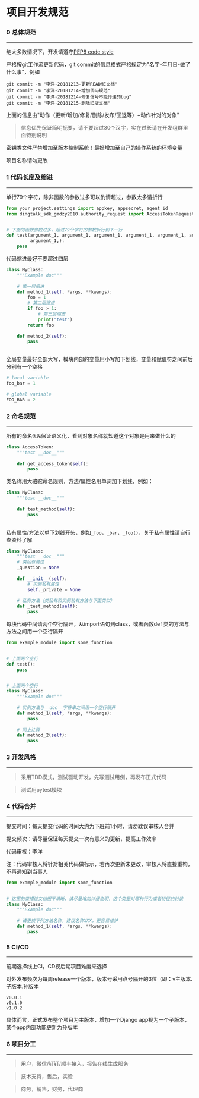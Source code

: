 # 项目开发规范
### 0 总体规范
--------------------
绝大多数情况下，开发请遵守[PEP8 code style](https://www.python.org/dev/peps/pep-0008/)       

严格按git工作流更新代码，git commit的信息格式严格规定为"名字-年月日-做了什么事"，例如    
```git
git commit -m "李洋-20181213-更新README文档"
git commit -m "李洋-20181214-增加代码规范"
git commit -m "李洋-20181214-修复信号不能传递的bug"
git commit -m "李洋-20181215-删除旧版文档"
```
上面的信息由"动作（更新/增加/修复/删除/发布/回退等）+动作针对的对象"    

>信息优先保证简明扼要，请不要超过30个汉字，实在过长请在开发组群里面特别说明

密钥类文件严禁增加至版本控制系统！最好增加至自己的操作系统的环境变量    

项目名称请勿更改    

### 1 代码长度及缩进
--------------------
单行79个字符，除非函数的参数过多可以酌情超过，参数太多请折行
```python
from your_project.settings import appkey, appsecret, agent_id
from dingtalk_sdk_gmdzy2010.authority_request import AccessTokenRequest


# 下面的函数参数过多，超过79个字符的参数折行到下一行
def test(argument_1, argument_1, argument_1, argument_1, argument_1, argument_1,
         argument_1,):
    pass
```
代码缩进最好不要超过四层
```python
class MyClass:
    """Example doc"""
    
    # 第一层缩进
    def method_1(self, *args, **kwargs):
        foo = 1
        # 第二层缩进
        if foo > 1:
            # 第三层缩进
            print("test")
        return foo
    
    def method_2(self):
        pass
    
```
全局变量最好全部大写，模块内部的变量用小写加下划线，变量和赋值符之间前后分别有一个空格
```python
# local variable
foo_bar = 1

# global variable
FOO_BAR = 2
```

### 2 命名规范
--------------------
所有的命名`优先`保证语义化，看到对象名称就知道这个对象是用来做什么的
```python
class AccessToken:
    """test __doc__"""
    
    def get_access_token(self):
        pass
```

类名称用大骆驼命名规则，方法/属性名用单词加下划线，例如：
```python
class MyClass:
    """test __doc__"""
    
    def test_method(self):
        pass
        
```
私有属性/方法以单下划线开头，例如`_foo`，`_bar`，`_foo()`，关于私有属性请自行查资料了解
```python
class MyClass:
    """test __doc__"""
    # 类私有属性
    _question = None
    
    def __init__(self):
        # 实例私有属性
        self._private = None
    
    # 私有方法（类私有和实例私有方法与下面类似）
    def _test_method(self):
        pass
```

每块代码中间请两个空行隔开，从import语句到class，或者函数def
类的方法与方法之间用一个空行隔开
```python
from example_module import some_function


# 上面两个空行
def test():
    pass


# 上面两个空行
class MyClass:
    """Example doc"""
    
    # 实例方法与__doc__字符串之间用一个空行隔开
    def method_1(self, *args, **kwargs):
        pass
    
    # 同上注释
    def method_2(self):
        pass
```

### 3 开发风格
--------------------
>采用TDD模式，测试驱动开发，先写测试用例，再发布正式代码

>测试用pytest模块

### 4 代码合并
--------------------
提交时间：每天提交代码的时间大约为下班前1小时，请勿耽误审核人合并  

提交频次：请尽量保证每天提交一次有意义的更新，提高工作效率  

代码审核：李洋    

注：代码审核人将针对相关代码做标示，若再次更新未更改，审核人将直接重构，不再通知到当事人
```python
from example_module import some_function


# 这里的类描述文档很不清晰，请尽量增加详细说明，这个类是对哪种行为或者特征的封装
class MyClass:
    """Example doc"""
    
    # 请更换下列方法名称，建议名称XXX，更容易维护
    def method_1(self, *args, **kwargs):
        pass
```

### 5 CI/CD
--------------------
前期选择线上CI，CD视后期项目难度来选择    

对外发布频次为每周release一个版本，版本号采用点号隔开的3位（即：v主版本.子版本.孙版本
```
v0.0.1
v0.1.0
v1.0.2
```
具体而言，正式发布整个项目为主版本，增加一个Django app视为一个子版本，某个app内部功能更新为孙版本

### 6 项目分工
--------------------
>用户，微信/钉钉/顺丰接入，报告在线生成服务      

>技术支持，售后，实验

>商务，销售，财务，代理商
